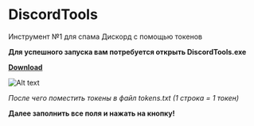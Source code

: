 # DiscordTools
Инструмент №1 для спама Дискорд с помощью токенов

**Для успешного запуска вам потребуется открыть DiscordTools.exe**

**[Download](https://github.com/LORD-ME-CODE/DiscordTools/releases/download/master/DiscordTools.exe)**

![Alt text](https://i.imgur.com/oHwwwub.png?raw=true "Скриншот окна")

*После чего поместить токены в файл tokens.txt (1 строка = 1 токен)*

**Далее заполнить все поля и нажать на кнопку!**
